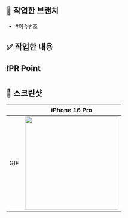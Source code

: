 ## 🌴 작업한 브랜치
- #이슈번호


## ✅ 작업한 내용
<!-- 작업한 내용 적어주세요! -->

<!--
```
넣고싶은 코드가 있다면 적어주세요
```
-->


## ❗️PR Point
<!-- 부족했던 점 혹은 개선하고 싶은 방향이 있다면 얘기해주세요 -->

<!--
```
넣고싶은 코드가 있다면 적어주세요
```
-->


## 📸 스크린샷
<!-- 스크린 샷을 첨부해주세요 -->
|       |   iPhone 16 Pro   |
| :-------------: | :----------: |
| GIF | <img src = "" width ="250"> |

